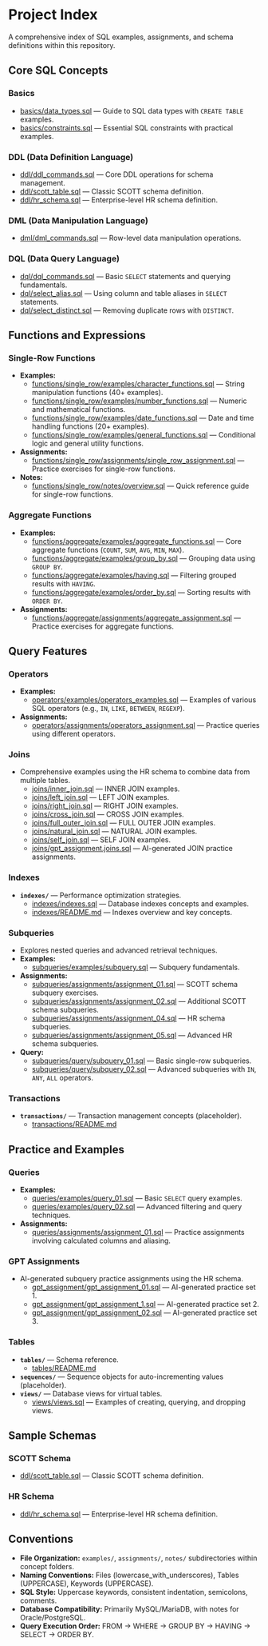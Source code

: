 # Project Index

A comprehensive index of SQL examples, assignments, and schema definitions within this repository.

## Core SQL Concepts

### Basics

- [basics/data_types.sql](basics/data_types.sql) — Guide to SQL data types with `CREATE TABLE` examples.
- [basics/constraints.sql](basics/constraints.sql) — Essential SQL constraints with practical examples.

### DDL (Data Definition Language)

- [ddl/ddl_commands.sql](ddl/ddl_commands.sql) — Core DDL operations for schema management.
- [ddl/scott_table.sql](ddl/scott_table.sql) — Classic SCOTT schema definition.
- [ddl/hr_schema.sql](ddl/hr_schema.sql) — Enterprise-level HR schema definition.

### DML (Data Manipulation Language)

- [dml/dml_commands.sql](dml/dml_commands.sql) — Row-level data manipulation operations.

### DQL (Data Query Language)

- [dql/dql_commands.sql](dql/dql_commands.sql) — Basic `SELECT` statements and querying fundamentals.
- [dql/select_alias.sql](dql/select_alias.sql) — Using column and table aliases in `SELECT` statements.
- [dql/select_distinct.sql](dql/select_distinct.sql) — Removing duplicate rows with `DISTINCT`.

## Functions and Expressions

### Single-Row Functions

- **Examples:**
  - [functions/single_row/examples/character_functions.sql](functions/single_row/examples/character_functions.sql) — String manipulation functions (40+ examples).
  - [functions/single_row/examples/number_functions.sql](functions/single_row/examples/number_functions.sql) — Numeric and mathematical functions.
  - [functions/single_row/examples/date_functions.sql](functions/single_row/examples/date_functions.sql) — Date and time handling functions (20+ examples).
  - [functions/single_row/examples/general_functions.sql](functions/single_row/examples/general_functions.sql) — Conditional logic and general utility functions.
- **Assignments:**
  - [functions/single_row/assignments/single_row_assignment.sql](functions/single_row/assignments/single_row_assignment.sql) — Practice exercises for single-row functions.
- **Notes:**
  - [functions/single_row/notes/overview.sql](functions/single_row/notes/overview.sql) — Quick reference guide for single-row functions.

### Aggregate Functions

- **Examples:**
  - [functions/aggregate/examples/aggregate_functions.sql](functions/aggregate/examples/aggregate_functions.sql) — Core aggregate functions (`COUNT`, `SUM`, `AVG`, `MIN`, `MAX`).
  - [functions/aggregate/examples/group_by.sql](functions/aggregate/examples/group_by.sql) — Grouping data using `GROUP BY`.
  - [functions/aggregate/examples/having.sql](functions/aggregate/examples/having.sql) — Filtering grouped results with `HAVING`.
  - [functions/aggregate/examples/order_by.sql](functions/aggregate/examples/order_by.sql) — Sorting results with `ORDER BY`.
- **Assignments:**
  - [functions/aggregate/assignments/aggregate_assignment.sql](functions/aggregate/assignments/aggregate_assignment.sql) — Practice exercises for aggregate functions.

## Query Features

### Operators

- **Examples:**
  - [operators/examples/operators_examples.sql](operators/examples/operators_examples.sql) — Examples of various SQL operators (e.g., `IN`, `LIKE`, `BETWEEN`, `REGEXP`).
- **Assignments:**
  - [operators/assignments/operators_assignment.sql](operators/assignments/operators_assignment.sql) — Practice queries using different operators.

### Joins

- Comprehensive examples using the HR schema to combine data from multiple tables.
  - [joins/inner_join.sql](joins/inner_join.sql) — INNER JOIN examples.
  - [joins/left_join.sql](joins/left_join.sql) — LEFT JOIN examples.
  - [joins/right_join.sql](joins/right_join.sql) — RIGHT JOIN examples.
  - [joins/cross_join.sql](joins/cross_join.sql) — CROSS JOIN examples.
  - [joins/full_outer_join.sql](joins/full_outer_join.sql) — FULL OUTER JOIN examples.
  - [joins/natural_join.sql](joins/natural_join.sql) — NATURAL JOIN examples.
  - [joins/self_join.sql](joins/self_join.sql) — SELF JOIN examples.
  - [joins/gpt_assignment.joins.sql](joins/gpt_assignment.joins.sql) — AI-generated JOIN practice assignments.

### Indexes

- **`indexes/`** — Performance optimization strategies.
  - [indexes/indexes.sql](indexes/indexes.sql) — Database indexes concepts and examples.
  - [indexes/README.md](indexes/README.md) — Indexes overview and key concepts.

### Subqueries

- Explores nested queries and advanced retrieval techniques.
- **Examples:**
  - [subqueries/examples/subquery.sql](subqueries/examples/subquery.sql) — Subquery fundamentals.
- **Assignments:**
  - [subqueries/assignments/assignment_01.sql](subqueries/assignments/assignment_01.sql) — SCOTT schema subquery exercises.
  - [subqueries/assignments/assignment_02.sql](subqueries/assignments/assignment_02.sql) — Additional SCOTT schema subqueries.
  - [subqueries/assignments/assignment_04.sql](subqueries/assignments/assignment_04.sql) — HR schema subqueries.
  - [subqueries/assignments/assignment_05.sql](subqueries/assignments/assignment_05.sql) — Advanced HR schema subqueries.
- **Query:**
  - [subqueries/query/subquery_01.sql](subqueries/query/subquery_01.sql) — Basic single-row subqueries.
  - [subqueries/query/subquery_02.sql](subqueries/query/subquery_02.sql) — Advanced subqueries with `IN`, `ANY`, `ALL` operators.

### Transactions

- **`transactions/`** — Transaction management concepts (placeholder).
  - [transactions/README.md](transactions/README.md)

## Practice and Examples

### Queries

- **Examples:**
  - [queries/examples/query_01.sql](queries/examples/query_01.sql) — Basic `SELECT` query examples.
  - [queries/examples/query_02.sql](queries/examples/query_02.sql) — Advanced filtering and query techniques.
- **Assignments:**
  - [queries/assignments/assignment_01.sql](queries/assignments/assignment_01.sql) — Practice assignments involving calculated columns and aliasing.

### GPT Assignments

- AI-generated subquery practice assignments using the HR schema.
  - [gpt_assignment/gpt_assignment_01.sql](gpt_assignment/gpt_assignment_01.sql) — AI-generated practice set 1.
  - [gpt_assignment/gpt_assignment_1.sql](gpt_assignment/gpt_assignment_1.sql) — AI-generated practice set 2.
  - [gpt_assignment/gpt_assignment_02.sql](gpt_assignment/gpt_assignment_02.sql) — AI-generated practice set 3.

### Tables

- **`tables/`** — Schema reference.
  - [tables/README.md](tables/README.md)
- **`sequences/`** — Sequence objects for auto-incrementing values (placeholder).
- **`views/`** — Database views for virtual tables.
  - [views/views.sql](views/views.sql) — Examples of creating, querying, and dropping views.

## Sample Schemas

### SCOTT Schema

- [ddl/scott_table.sql](ddl/scott_table.sql) — Classic SCOTT schema definition.

### HR Schema

- [ddl/hr_schema.sql](ddl/hr_schema.sql) — Enterprise-level HR schema definition.

## Conventions

- **File Organization:** `examples/`, `assignments/`, `notes/` subdirectories within concept folders.
- **Naming Conventions:** Files (lowercase_with_underscores), Tables (UPPERCASE), Keywords (UPPERCASE).
- **SQL Style:** Uppercase keywords, consistent indentation, semicolons, comments.
- **Database Compatibility:** Primarily MySQL/MariaDB, with notes for Oracle/PostgreSQL.
- **Query Execution Order:** FROM → WHERE → GROUP BY → HAVING → SELECT → ORDER BY.
